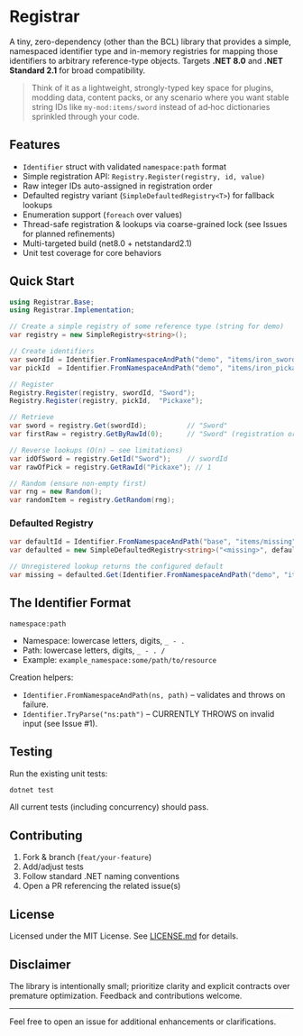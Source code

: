 # Registrar

A tiny, zero-dependency (other than the BCL) library that provides a simple, namespaced identifier type and in-memory registries for mapping those identifiers to arbitrary reference-type objects. Targets **.NET 8.0** and **.NET Standard 2.1** for broad compatibility.

> Think of it as a lightweight, strongly-typed key space for plugins, modding data, content packs, or any scenario where you want stable string IDs like `my-mod:items/sword` instead of ad‑hoc dictionaries sprinkled through your code.

## Features
- `Identifier` struct with validated `namespace:path` format
- Simple registration API: `Registry.Register(registry, id, value)`
- Raw integer IDs auto-assigned in registration order
- Defaulted registry variant (`SimpleDefaultedRegistry<T>`) for fallback lookups
- Enumeration support (`foreach` over values)
- Thread-safe registration & lookups via coarse-grained lock (see Issues for planned refinements)
- Multi-targeted build (net8.0 + netstandard2.1)
- Unit test coverage for core behaviors

## Quick Start
```csharp
using Registrar.Base;
using Registrar.Implementation;

// Create a simple registry of some reference type (string for demo)
var registry = new SimpleRegistry<string>();

// Create identifiers
var swordId = Identifier.FromNamespaceAndPath("demo", "items/iron_sword");
var pickId  = Identifier.FromNamespaceAndPath("demo", "items/iron_pickaxe");

// Register
Registry.Register(registry, swordId, "Sword");
Registry.Register(registry, pickId,  "Pickaxe");

// Retrieve
var sword = registry.Get(swordId);          // "Sword"
var firstRaw = registry.GetByRawId(0);      // "Sword" (registration order)

// Reverse lookups (O(n) – see limitations)
var idOfSword = registry.GetId("Sword");    // swordId
var rawOfPick = registry.GetRawId("Pickaxe"); // 1

// Random (ensure non-empty first)
var rng = new Random();
var randomItem = registry.GetRandom(rng);
```

### Defaulted Registry
```csharp
var defaultId = Identifier.FromNamespaceAndPath("base", "items/missing");
var defaulted = new SimpleDefaultedRegistry<string>("<missing>", defaultId);

// Unregistered lookup returns the configured default
var missing = defaulted.Get(Identifier.FromNamespaceAndPath("demo", "items/not_there")); // "<missing>"
```

## The Identifier Format
```
namespace:path
```
- Namespace: lowercase letters, digits, `_ - .`
- Path: lowercase letters, digits, `_ - . /`
- Example: `example_namespace:some/path/to/resource`

Creation helpers:
- `Identifier.FromNamespaceAndPath(ns, path)` – validates and throws on failure.
- `Identifier.TryParse("ns:path")` – CURRENTLY THROWS on invalid input (see Issue #1).

## Testing
Run the existing unit tests:
```bash
dotnet test
```
All current tests (including concurrency) should pass.

## Contributing
1. Fork & branch (`feat/your-feature`)
2. Add/adjust tests
3. Follow standard .NET naming conventions
4. Open a PR referencing the related issue(s)

## License
Licensed under the MIT License. See [LICENSE.md](./LICENSE.md) for details.

## Disclaimer
The library is intentionally small; prioritize clarity and explicit contracts over premature optimization. Feedback and contributions welcome.

---
Feel free to open an issue for additional enhancements or clarifications.
